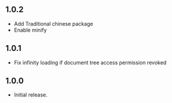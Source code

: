 ## 1.0.2

- Add Traditional chinese package
- Enable minify

## 1.0.1

- Fix infinity loading if document tree access permission revoked

## 1.0.0

- Initial release.